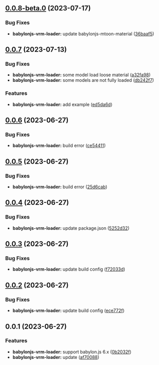 ## [0.0.8-beta.0](https://github.com/Spencer17x/arca/compare/babylonjs-vrm-loader@0.0.7...babylonjs-vrm-loader@0.0.8-beta.0) (2023-07-17)


### Bug Fixes

* **babylonjs-vrm-loader:** update babylonjs-mtoon-material ([36baaf5](https://github.com/Spencer17x/arca/commit/36baaf58bbcd37ebb20dd064b1167785e8e8fb3b))



## [0.0.7](https://github.com/Spencer17x/arca/compare/babylonjs-vrm-loader@0.0.6...babylonjs-vrm-loader@0.0.7) (2023-07-13)


### Bug Fixes

* **babylonjs-vrm-loader:** some model load loose material ([a32fa98](https://github.com/Spencer17x/arca/commit/a32fa980f6c3fa2239e92b995bc8427eef94ee5a))
* **babylonjs-vrm-loader:** some models are not fully loaded ([db242f7](https://github.com/Spencer17x/arca/commit/db242f788a13d57f8f8a749f54a3a4ecb242fca5))


### Features

* **babylonjs-vrm-loader:** add example ([ed5da6d](https://github.com/Spencer17x/arca/commit/ed5da6dd4a393b07e540c7b09e59e4f19f2fb8c2))



## [0.0.6](https://github.com/Spencer17x/arca/compare/babylonjs-vrm-loader@0.0.5...babylonjs-vrm-loader@0.0.6) (2023-06-27)


### Bug Fixes

* **babylonjs-vrm-loader:** build error ([ce54411](https://github.com/Spencer17x/arca/commit/ce5441156c9cad523f90a70b1b97d8a85142a695))



## [0.0.5](https://github.com/Spencer17x/arca/compare/babylonjs-vrm-loader@0.0.4...babylonjs-vrm-loader@0.0.5) (2023-06-27)


### Bug Fixes

* **babylonjs-vrm-loader:** build error ([25d6cab](https://github.com/Spencer17x/arca/commit/25d6cab2454316ced753d79289b627c752e1e990))



## [0.0.4](https://github.com/Spencer17x/arca/compare/babylonjs-vrm-loader@0.0.3...babylonjs-vrm-loader@0.0.4) (2023-06-27)


### Bug Fixes

* **babylonjs-vrm-loader:** update package.json ([5252d32](https://github.com/Spencer17x/arca/commit/5252d32f7aab4cc344ad9491e8700ebc40973f83))



## [0.0.3](https://github.com/Spencer17x/arca/compare/babylonjs-vrm-loader@0.0.2...babylonjs-vrm-loader@0.0.3) (2023-06-27)


### Bug Fixes

* **babylonjs-vrm-loader:** update build config ([f72033d](https://github.com/Spencer17x/arca/commit/f72033d33c77e0dab0ba8aaa3cb22ed60933b8cb))



## [0.0.2](https://github.com/Spencer17x/arca/compare/babylonjs-vrm-loader@0.0.1...babylonjs-vrm-loader@0.0.2) (2023-06-27)


### Bug Fixes

* **babylonjs-vrm-loader:** update build config ([ece772f](https://github.com/Spencer17x/arca/commit/ece772f285b451e448d372baea9f0aa259a52b03))



## 0.0.1 (2023-06-27)


### Features

* **babylonjs-vrm-loader:** support babylon.js 6.x ([0b2032f](https://github.com/Spencer17x/arca/commit/0b2032f2b9e1ebe7ceb961ef2b4f4dd77b05f940))
* **babylonjs-vrm-loader:** update ([af70088](https://github.com/Spencer17x/arca/commit/af70088179470e3b7cc9a71148e7cfc110f1ad9a))



